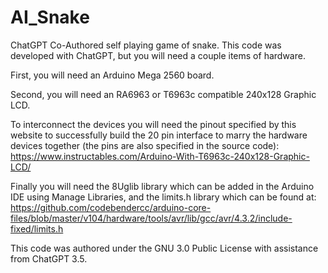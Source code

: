 # AI_Snake
ChatGPT Co-Authored self playing game of snake.
This code was developed with ChatGPT, but you will need a couple items of hardware.

First, you will need an Arduino Mega 2560 board.

Second, you will need an RA6963 or T6963c compatible 240x128 Graphic LCD.

To interconnect the devices you will need the pinout specified by this website to successfully build the 20 pin interface to marry the hardware devices together (the pins are also specified in the source code): https://www.instructables.com/Arduino-With-T6963c-240x128-Graphic-LCD/

Finally you will need the 8Uglib library which can be added in the Arduino IDE using Manage Libraries, and the limits.h library which can be found at: https://github.com/codebendercc/arduino-core-files/blob/master/v104/hardware/tools/avr/lib/gcc/avr/4.3.2/include-fixed/limits.h

This code was authored under the GNU 3.0 Public License with assistance from ChatGPT 3.5.
